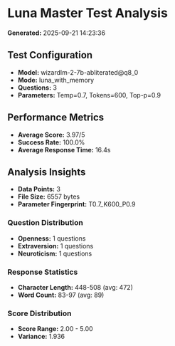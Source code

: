 # Luna Master Test Analysis

**Generated:** 2025-09-21 14:23:36

## Test Configuration
- **Model:** wizardlm-2-7b-abliterated@q8_0
- **Mode:** luna_with_memory
- **Questions:** 3
- **Parameters:** Temp=0.7, Tokens=600, Top-p=0.9

## Performance Metrics
- **Average Score:** 3.97/5
- **Success Rate:** 100.0%
- **Average Response Time:** 16.4s

## Analysis Insights
- **Data Points:** 3
- **File Size:** 6557 bytes
- **Parameter Fingerprint:** T0.7_K600_P0.9

### Question Distribution
- **Openness:** 1 questions
- **Extraversion:** 1 questions
- **Neuroticism:** 1 questions

### Response Statistics
- **Character Length:** 448-508 (avg: 472)
- **Word Count:** 83-97 (avg: 89)

### Score Distribution
- **Score Range:** 2.00 - 5.00
- **Variance:** 1.936
